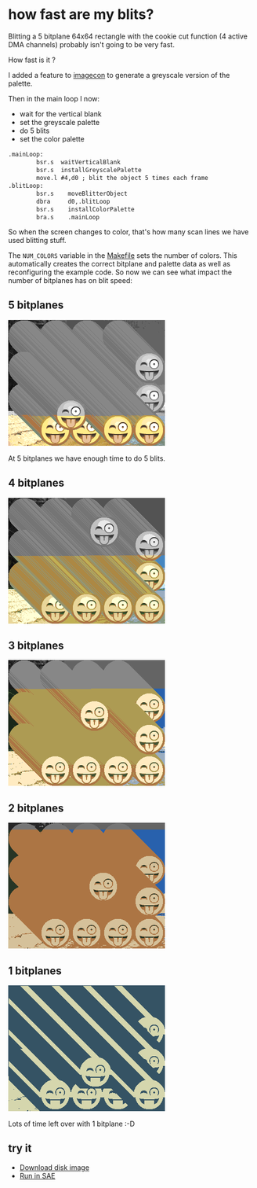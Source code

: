 how fast are my blits?
======================

Blitting a 5 bitplane 64x64 rectangle with the cookie cut function (4 active DMA channels) probably isn't going to be very fast.

How fast is it ?

I added a feature to [imagecon](../tools/imagecon) to generate a greyscale version of the palette.

Then in the main loop I now:

* wait for the vertical blank
* set the greyscale palette
* do 5 blits
* set the color palette 


```
.mainLoop:
        bsr.s  waitVerticalBlank
        bsr.s  installGreyscalePalette
        move.l #4,d0 ; blit the object 5 times each frame
.blitLoop:
        bsr.s	 moveBlitterObject
        dbra	 d0,.blitLoop
        bsr.s	 installColorPalette
        bra.s	 .mainLoop
```

So when the screen changes to color, that's how many scan lines we have used blitting stuff.

The `NUM_COLORS` variable in the [Makefile](Makefile) sets the number of colors. This automatically creates the correct bitplane and palette data as well as reconfiguring the example code. So now we can see what impact the number of bitplanes has on blit speed:

5 bitplanes
-----------
![5 bitplanes](screenshots/5bitplanes-screenshot.png?raw=true)

At 5 bitplanes we have enough time to do 5 blits.

4 bitplanes
-----------
![4 bitplanes](screenshots/4bitplanes-screenshot.png?raw=true)

3 bitplanes
-----------
![3 bitplanes](screenshots/3bitplanes-screenshot.png?raw=true)

2 bitplanes
-----------
![5 bitplanes](screenshots/2bitplanes-screenshot.png?raw=true)

1 bitplanes
-----------
![5 bitplanes](screenshots/1bitplanes-screenshot.png?raw=true)

Lots of time left over with 1 bitplane :-D

try it
------
  * [Download disk image](bin/blit_speed.adf?raw=true)
  * <a href="http://alpine9000.github.io/ScriptedAmigaEmulator/#amiga_examples/blit_speed.adf" target="_blank">Run in SAE</a>


